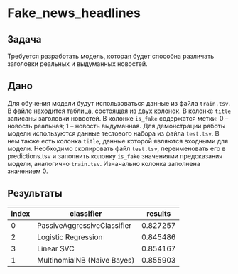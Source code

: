 # Fake_news_headlines
## Задача
Требуется разработать модель, которая будет способна различать заголовки реальных и выдуманных новостей.
## Дано
Для обучения модели будут использоваться данные из файла `train.tsv`. В файле находится таблица, состоящая из двух колонок. В колонке `title` записаны заголовки новостей. В колонке `is_fake` содержатся метки: 0 – новость реальная; 1 – новость выдуманная. 
Для демонстрации работы модели используются данные тестового набора из файла `test.tsv`. В нем также есть колонка `title`, данные которой являются входными для модели. 
Необходимо скопировать файл `test.tsv`, переименовать его в predictions.tsv и заполнить колонку `is_fake` значениями предсказания модели, аналогично `train.tsv`. 
Изначально колонка заполнена значением 0.
## Результаты
index |	classifier |	results
--- | --- | ---
0 |	PassiveAggressiveClassifier	| 0.827257
2	| Logistic Regression	| 0.845486
3	| Linear SVC |	0.854167
1 |	MultinomialNB (Naive Bayes) |	0.855903
